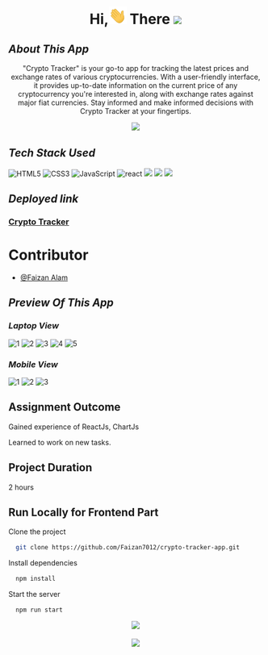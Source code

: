 
<h1 align="center"> Hi,<img style="width: 35px;" src="https://raw.githubusercontent.com/ABSphreak/ABSphreak/master/gifs/Hi.gif" alt="">
  There <img src="https://camo.githubusercontent.com/d3359cb00ab0b5ed8f2e1fe3fceb4fbaf3b614340f8c0db99c17b9f50b351770/68747470733a2f2f656d6f6a69732e736c61636b6d6f6a69732e636f6d2f656d6f6a69732f696d616765732f313533313834393433302f343234362f626c6f622d73756e676c61737365732e6769663f31353331383439343330" width="35"></h1>
<h2 align="left"><i>About This App</i></h2>
<p align="center">
"Crypto Tracker" is your go-to app for tracking the latest prices and exchange rates of various cryptocurrencies. With a user-friendly interface, it provides up-to-date information on the current price of any cryptocurrency you're interested in, along with exchange rates against major fiat currencies. Stay informed and make informed decisions with Crypto Tracker at your fingertips.
</p>

  

<p align="center">
  <a href="https://peaceful-scone-4d43c1.netlify.app/">
    <img src="https://readme-typing-svg.demolab.com/?lines=Crypto Tracker!; ..... 👨🏻‍💻; Through%20this%20App%20%20!&font=Fira%20Code&center=true&width=440&height=45&color=#37bcf7&vCenter=true&size=22&pause=1000"></a>
</p>

<h2 align="left"><i>Tech Stack Used</i></h2>
<div align="left">
<img alt="HTML5" src="https://img.shields.io/badge/html5-%23E34F26.svg?style=for-the-badge&logo=html5&logoColor=white"/>
<img alt="CSS3" src="https://img.shields.io/badge/css3-%231572B6.svg?style=for-the-badge&logo=css3&logoColor=white"/> 
<img alt="JavaScript" src="https://img.shields.io/badge/javascript-%23323330.svg?style=for-the-badge&logo=javascript&logoColor=%23F7DF1E"/>
<img alt="react" src="https://img.shields.io/badge/React-20232A?style=for-the-badge&logo=react&logoColor=61DAFB" />
<img src="https://img.shields.io/badge/React_Router-CA4245?style=for-the-badge&logo=react-router&logoColor=white" />  
<img alit="chakra" src="https://img.shields.io/badge/chakra-%234ED1C5.svg?style=for-the-badge&logo=chakraui&logoColor=white" />  
<img alit="chakra" src="https://img.shields.io/badge/chart.js-F5788D.svg?style=for-the-badge&logo=chart.js&logoColor=white" />  
</div>

<h2 align="left"><i>Deployed link</i></h2>

<h3 align="left"><a href="https://peaceful-scone-4d43c1.netlify.app/" target="_blank">Crypto Tracker</a></h3>

<h1>Contributor</h1>
    <ul>
         <li><a href="https://github.com/Faizan7012" target="_blank">@Faizan Alam</a></li>
      </ul>

<h2 align="left"><i>Preview Of This App</i></h2>


<h3 align="left"><i>Laptop View</i></h2>
<div align="left">
  <img src='https://i.ibb.co/3YHphZp/Screenshot-293.png' alt='1' />
  <img src='https://i.ibb.co/SBV9KF4/Screenshot-294.png' alt='2' />
  <img src='https://i.ibb.co/92j1vSq/Screenshot-295.png' alt='3' />
  <img src='https://i.ibb.co/jGZCzsb/Screenshot-297.png' alt='4' />
  <img src='https://i.ibb.co/HT7N2fc/Screenshot-298.png' alt='5' />
</div>
<h3 align="left"><i>Mobile View</i></h2>
<div align="left">
  <img src='https://i.ibb.co/X2zWCvw/Screenshot-296.png' alt='1' />
  <img src='https://i.ibb.co/y6mQ16n/Screenshot-299.png' alt='2' />
  <img src='https://i.ibb.co/qBGhS2g/Screenshot-300.png' alt='3' />
</div>

      
<h2>Assignment Outcome</h2>
<p>Gained experience of ReactJs, ChartJs</p>
<p>Learned to work on new tasks.</p>

<h2>Project Duration</h2>
<p>2 hours</p>  




## Run Locally for Frontend Part

Clone the project

```bash or zsh
  git clone https://github.com/Faizan7012/crypto-tracker-app.git
```
Install dependencies

```bash or zsh
  npm install
```

Start the server

```bash or zsh
  npm run start
```



<p align="center">
  <a href="https://frontend-eight-phi-39.vercel.app/">
    <img src="https://readme-typing-svg.demolab.com/?lines=Thank You!  👨🏻‍💻;&font=Fira%20Code&center=true&width=440&height=45&color=#37bcf7&vCenter=true&size=22&pause=1000"></a>
</p>

<p align="center">
<img align="center" src="https://readme-typing-svg.demolab.com?font=Fira+Code&size=20&pause=1000&color=F79912&vCenter=true&width=500&lines=Please do rate my Project 😊%2C++"/></p>
